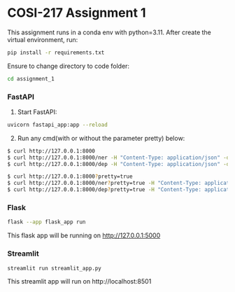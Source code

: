 # COSI-217 Assignment 1

This assignment runs in a conda env with python=3.11.
After create the virtual environment, run:

```bash
pip install -r requirements.txt
```

Ensure to change directory to code folder:
```bash
cd assignment_1
```
### FastAPI
1. Start FastAPI:
```bash
uvicorn fastapi_app:app --reload
```

2. Run any cmd(with or without the parameter pretty) below:
```bash
$ curl http://127.0.0.1:8000
$ curl http://127.0.0.1:8000/ner -H "Content-Type: application/json" -d@input.json
$ curl http://127.0.0.1:8000/dep -H "Content-Type: application/json" -d@input.json
```

```bash
$ curl http://127.0.0.1:8000?pretty=true
$ curl http://127.0.0.1:8000/ner?pretty=true -H "Content-Type: application/json" -d@input.json
$ curl http://127.0.0.1:8000/dep?pretty=true -H "Content-Type: application/json" -d@input.json
```

### Flask
```bash
flask --app flask_app run
```
This flask app will be running on http://127.0.0.1:5000

### Streamlit
```bash
streamlit run streamlit_app.py
```
This streamlit app will run on http://localhost:8501